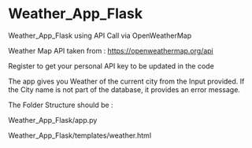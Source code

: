 # Weather_App_Flask
Weather_App_Flask using API Call via OpenWeatherMap

Weather Map API taken from : https://openweathermap.org/api

Register to get your personal API key to be updated in the code

The app gives you Weather of the current city from the Input provided. If the City name is not part of the database, it provides an error message.

The Folder Structure should be : 

Weather_App_Flask/app.py

Weather_App_Flask/templates/weather.html
                 
 
